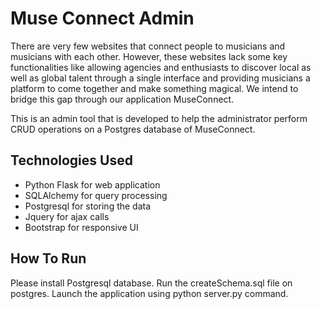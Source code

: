 Muse Connect Admin
==================
There are very few websites that connect people to musicians and musicians with each other. However, these websites lack some key functionalities like allowing agencies and enthusiasts to discover local as well as global talent through a single interface and providing musicians a platform to come together and make something magical. We intend to bridge this gap through our application MuseConnect.

This is an admin tool that is developed to help the administrator perform CRUD operations on a Postgres database of MuseConnect.

Technologies Used
-----------------
- Python Flask for web application
- SQLAlchemy for query processing
- Postgresql for storing the data
- Jquery for ajax calls
- Bootstrap for responsive UI

How To Run
----------
Please install Postgresql database. Run the createSchema.sql file on postgres. Launch the application using python server.py command.
